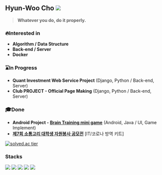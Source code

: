 ## Hyun-Woo Cho  <a href="https://hyeo-noo.tistory.com/"><img src="https://img.shields.io/badge/-Tech%20blog-black?style=flat-square"/></a>
> <strong>Whatever you do, do it properly.</strong>
<!-- [![solved.ac tier](http://mazassumnida.wtf/api/mini/generate_badge?boj=hyun0404woo)](https://solved.ac/hyun0404woo) -->

### :fire:Interested in<br>

- <strong>Algorithm / Data Structure</strong>
- <strong>Back-end / Server</strong>
- <strong>Docker</strong>


### :hourglass:In Progress<br>
- <strong>Quant Investment Web Service Project</strong> (Django, Python / Back-end, Server)
- <strong> Club PROJECT - Official Page Making</strong> (Django, Python / Back-end, Server)


### :mortar_board:Done<br>
- <strong> Android Project - [Brain Training mini game](https://github.com/JihwanRyu051/SoftwareDesign)</strong> (Android, Java / UI, Game Implement)
- <strong>[제7회 소통고리 대학생 자원봉사 공모전](http://3.35.243.239/)</strong>  [IT/코로나 방역 키트]


[![solved.ac tier](http://mazassumnida.wtf/api/v2/generate_badge?boj=hyun0404woo)](https://solved.ac/hyun0404woo)
<!-- <br>![hyun0404woo's GitHub stats](https://github-readme-stats.vercel.app/api?username=hyun98&show_icons=true&theme=dark) -->
### Stacks
<img src="https://img.shields.io/badge/C++-00599C?style=flat-sqaure&logo=c++&logoColor=white"/> <img src="https://img.shields.io/badge/Python-3776AB?style=flat&logo=Python&logoColor=white"/> <img src="https://img.shields.io/badge/Django-092E20?style=flat&logo=Django&link=https://simpleicons.org/?q=django"/> <img src="https://img.shields.io/badge/C-A8B9CC?style=flat-sqaure&logo=C&logoColor=white"/> <img src="https://img.shields.io/badge/Git-F05032?style=flat-sqaure&logo=Git&logoColor=white"/>



<!-- <img src="https://img.shields.io/badge/Javascript-F05032?style=flat-square&logo=Javascript&logoColor=white"/> -->
